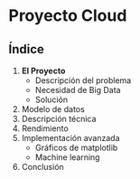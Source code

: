 # Proyecto Cloud
## Índice
1. **El Proyecto**
   - Descripción del problema
   - Necesidad de Big Data
   - Solución
2. Modelo de datos
3. Descripción técnica
4. Rendimiento
5. Implementación avanzada
   - Gráficos de matplotlib
   - Machine learning
6. Conclusión
